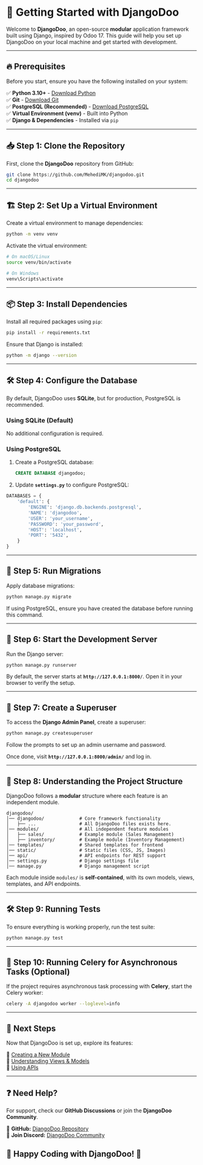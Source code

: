 # 🚀 Getting Started with DjangoDoo  

Welcome to **DjangoDoo**, an open-source **modular** application framework built using Django, inspired by Odoo 17. This guide will help you set up DjangoDoo on your local machine and get started with development.  

---

## 🔥 Prerequisites  

Before you start, ensure you have the following installed on your system:  

✅ **Python 3.10+** - [Download Python](https://www.python.org/downloads/)  
✅ **Git** - [Download Git](https://git-scm.com/downloads)  
✅ **PostgreSQL (Recommended)** - [Download PostgreSQL](https://www.postgresql.org/download/)  
✅ **Virtual Environment (venv)** - Built into Python  
✅ **Django & Dependencies** - Installed via `pip`  

---

## 📥 Step 1: Clone the Repository  

First, clone the **DjangoDoo** repository from GitHub:  

```bash
git clone https://github.com/MehediMK/djangodoo.git
cd djangodoo
```

---

## 🏗 Step 2: Set Up a Virtual Environment  

Create a virtual environment to manage dependencies:  

```bash
python -m venv venv
```

Activate the virtual environment:  

```bash
# On macOS/Linux
source venv/bin/activate

# On Windows
venv\Scripts\activate
```

---

## 📦 Step 3: Install Dependencies  

Install all required packages using `pip`:  

```bash
pip install -r requirements.txt
```

Ensure that Django is installed:  

```bash
python -m django --version
```

---

## 🛠 Step 4: Configure the Database  

By default, DjangoDoo uses **SQLite**, but for production, PostgreSQL is recommended.  

### **Using SQLite (Default)**  
No additional configuration is required.  

### **Using PostgreSQL**  
1. Create a PostgreSQL database:  
   ```sql
   CREATE DATABASE djangodoo;
   ```
2. Update **`settings.py`** to configure PostgreSQL:  

```python
DATABASES = {
    'default': {
        'ENGINE': 'django.db.backends.postgresql',
        'NAME': 'djangodoo',
        'USER': 'your_username',
        'PASSWORD': 'your_password',
        'HOST': 'localhost',
        'PORT': '5432',
    }
}
```

---

## 🔄 Step 5: Run Migrations  

Apply database migrations:  

```bash
python manage.py migrate
```

If using PostgreSQL, ensure you have created the database before running this command.

---

## 🚀 Step 6: Start the Development Server  

Run the Django server:  

```bash
python manage.py runserver
```

By default, the server starts at **`http://127.0.0.1:8000/`**. Open it in your browser to verify the setup.  

---

## 🔑 Step 7: Create a Superuser  

To access the **Django Admin Panel**, create a superuser:  

```bash
python manage.py createsuperuser
```

Follow the prompts to set up an admin username and password.  

Once done, visit **`http://127.0.0.1:8000/admin/`** and log in.

---

## 🎯 Step 8: Understanding the Project Structure  

DjangoDoo follows a **modular** structure where each feature is an independent module.  

```
djangodoo/
│── djangodoo/             # Core framework functionality
│   ├── ...                # All DjangoDoo files exists here.
│── modules/               # All independent feature modules
│   ├── sales/             # Example module (Sales Management)
│   ├── inventory/         # Example module (Inventory Management)
│── templates/             # Shared templates for frontend
│── static/                # Static files (CSS, JS, Images)
│── api/                   # API endpoints for REST support
│── settings.py            # Django settings file
│── manage.py              # Django management script
```

Each module inside `modules/` is **self-contained**, with its own models, views, templates, and API endpoints.

---

## 🛠 Step 9: Running Tests  

To ensure everything is working properly, run the test suite:  

```bash
python manage.py test
```

---

## 🔧 Step 10: Running Celery for Asynchronous Tasks (Optional)  

If the project requires asynchronous task processing with **Celery**, start the Celery worker:  

```bash
celery -A djangodoo worker --loglevel=info
```

---

## 🌟 Next Steps  

Now that DjangoDoo is set up, explore its features:  

📌 [Creating a New Module](modules.md)  
📌 [Understanding Views & Models](views-models.md)  
📌 [Using APIs](api.md)  

---

## ❓ Need Help?  

For support, check our **GitHub Discussions** or join the **DjangoDoo Community**.  

🔗 **GitHub:** [DjangoDoo Repository](https://github.com/MehediMK/djangodoo)  
🔗 **Join Discord:** [DjangoDoo Community](#)  

🚀 Happy Coding with **DjangoDoo**! 🚀  
---